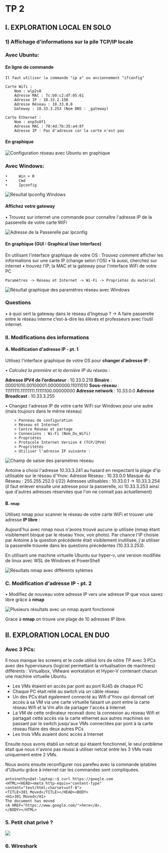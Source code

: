 # TP 2

## I. EXPLORATION LOCAL EN SOLO

### 1) Affichage d'informations sur la pile TCP/IP locale


### Avec Ubuntu:

#### En ligne de commande

    Il faut utiliser la commande "ip a" ou anciennement "ifconfig"

    Carte Wifi :
        Nom : wlp2s0
        Adresse MAC : 7c:b0:c2:df:05:61
        Adresse IP : 10.33.2.150
        Adresse Réseau : 10.33.0.0
        Gateway : 10.33.3.253 (Nom DNS : _gateway)

    Carte Ethernet :
        Nom : enp3s0f1
        Adresse MAC : 70:4d:7b:35:a4:8f
        Adresse IP : Pas d'adresse car la carte n'est pas 


#### En graphique

![](https://raw.githubusercontent.com/antoine33520/CCNA/master/TP2/ip_gui.png?raw=true "Configuration réseau avec Ubuntu en graphique")



### Avec Windows:

```	
•     Win + R
•     Cmd
•     Ipconfig
```

![](https://raw.githubusercontent.com/antoine33520/CCNA/master/TP2/adresseswindows.png?raw=true "Résultat Ipconfig Windows")

#### Affichez votre gateway
•	Trouvez sur internet une commande pour connaître l'adresse IP de la passerelle de votre carte WiFi

![](https://raw.githubusercontent.com/antoine33520/CCNA/master/TP2/passerelle.png?raw=true "Adresse de la Passerelle par Ipconfig")


#### En graphique (GUI : Graphical User Interface)
En utilisant l'interface graphique de votre OS :
Trouvez comment afficher les informations sur une carte IP (change selon l'OS)
•	là aussi, cherchez sur internet
•	trouvez l'IP, la MAC et la gateway pour l'interface WiFi de votre PC

```
Paramètres -> Réseau et Internet -> Wi-Fi -> Propriétés du matériel
```

![](https://raw.githubusercontent.com/antoine33520/CCNA/master/TP2/detailsipgui.png?raw=true "Résultat graphique des paramètres réseau avec Windows")


### Questions
•	à quoi sert la gateway dans le réseau d'Ingésup ?
    ->	A faire passerelle entre le réseau interne c’est-à-dire les élèves et professeurs avec l’outil internet.



### II. Modifications des informations

#### A. Modification d'adresse IP - pt. 1

Utilisez l'interface graphique de votre OS pour **changer d'adresse IP** :

 •	*Calculez la première et la dernière IP du réseau :* 

**Adresse IPV4 de l’ordinateur** : 10.33.0.218
**Binaire** : 00001010.00100001.00000000.11011010
**Sous-réseau** : 11111111.11111111.11111100.00000000
**Adresse network** : 10.33.0.0
**Adresse Broadcast** : 10.33.3.255    


• 	Changez l'adresse IP de votre carte WiFi sur Windows pour une autre (mais toujours dans le même réseau)   

```
	> Panneau de configuration
	> Réseau et Internet
	> Centre Réseau et partage
	> Connexions : Wi-Fi (Nom_Du_Wifi)
	> Propriétés
	> Protocole Internet Version 4 (TCP/IPV4)
	> Propritétés
	> Utiliser l’adresse IP suivante :
```
![](https://github.com/antoine33520/CCNA/blob/master/TP2/changement-ip-windows.png?raw=true "Champ de saisie des paramètres réseau")



Antoine a choisi l'adresse 10.33.3.241 au hasard en respectant la plage d'ip utilisable sur le réseau d'Ynov:
Adresse Réseau : 10.33.0.0
Masque du Réseau : 255.255.252.0 (/22)
Adresses utilisables : 10.33.0.1 ->  10.33.3.254 (il faut enlever ensuite une adresse pour la passerelle, ici 10.33.3.253 ainsi que d'autres adresses réservées que l'on ne connait pas actuellement)


#### B. `nmap`

Utilisez nmap pour scanner le réseau de votre carte WiFi et trouver une adresse **IP libre** :    


Aujourd'hui avec nmap nous n'avons trouvé aucune ip utilisée (nmap étant visiblement bloqué par le réseau Ynov, voir photo).
Par chance l'IP choisie par Antoine à la question précédente était visiblement inutilisée, j'ai utiliser la passerelle trouvée dans les questions précédentes (10.33.3.253).

En utilisant une machine virtuelle Ubuntu sur hyper-v, une version modifiée de linux avec WSL de Windows et PowerShell

![](https://github.com/antoine33520/CCNA/blob/master/TP2/resultatnmap.png?raw=true?raw=true "Résultats nmap avec différents sytèmes")

### C. Modification d'adresse IP - pt. 2

•	Modifiez de nouveau votre adresse IP vers une adresse IP que vous savez libre grâce à **nmap**

![](https://github.com/antoine33520/CCNA/blob/master/TP2/reseau_nmap.png?raw=true "Plusieurs résultats avec un nmap ayant fonctionné")

Grace à **nmap** on trouve une plage de 10 adresses IP libre.



## II. EXPLORATION LOCAL EN DUO

### Avec 3 PCs:
Il nous manque les screens et le code utilisé lors de nôtre TP avec 3 PCs avec des hyperviseurs (logiciel permettant la virtualisation de machines) différents : Virtualbox, VMware workstation et Hyper-V contenant chacun une machine virtuelle Ubuntu.

* Les VMs étaient en accès par pont au port RJ45 de chaque PC
* Chaque PC était relié au switch via un câble réseau
* Un des PCs était également connecté au Wifi d'Ynov qui donnait cet accès à sa VM via une carte virtuelle faisant un pont entre la carte réseau Wifi et la Vm afin de partager l'accès à Internet
* La VM de cette ordinateur recevait donc la connexion au réseau Wifi et partagait cette accès via la carte ethernet aux autres machines en passant par le switch jusqu'aux VMs connectées par pont à la carte réseau filaire des deux autres PCs
* Les trois VMs avaient donc accès à Internet

Ensuite nous avons établi un netcat qui étaient fonctionnel, le seul problème était que nous n'avons pas réussi à utiliser netcat entre les 3 VMs mais uniquement entre 2 VMs.

Nous avons ensuite reconfigurer nos parefeu avec la commande iptables d'Ubuntu grâce à internet car les commandes sont compliquées.


```
antoinethys@at-laptop:~$ curl https://google.com
<HTML><HEAD><meta http-equiv="content-type" content="text/html;charset=utf-8">
<TITLE>301 Moved</TITLE></HEAD><BODY>
<H1>301 Moved</H1>
The document has moved
<A HREF="https://www.google.com/">here</A>.
</BODY></HTML>
```

### 5. Petit chat privé ?

![](https://github.com/antoine33520/CCNA/blob/master/TP2/chat-incroyable.png?raw=true)


### 6. Wireshark

